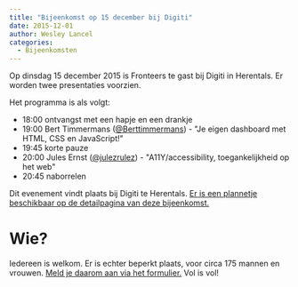 ```yaml
---
title: "Bijeenkomst op 15 december bij Digiti"
date: 2015-12-01
author: Wesley Lancel
categories: 
  - Bijeenkomsten
---
```

Op dinsdag 15 december 2015 is Fronteers te gast bij Digiti in Herentals. Er worden twee presentaties voorzien.

Het programma is als volgt:

* 18:00 ontvangst met een hapje en een drankje
* 19:00 Bert Timmermans ([@Berttimmermans](https://twitter.com/Berttimmermans)) - "Je eigen dashboard met HTML, CSS en JavaScript!"
* 19:45 korte pauze
* 20:00 Jules Ernst ([@julezrulez](https://twitter.com/julezrulez)) - "A11Y/accessibility, toegankelijkheid op het web"
* 20:45 naborrelen

Dit evenement vindt plaats bij Digiti te Herentals. [Er is een plannetje beschikbaar op de detailpagina van deze bijeenkomst.](/bijeenkomsten/2015/digiti-2)

# Wie?

Iedereen is welkom. Er is echter beperkt plaats, voor circa 175 mannen en vrouwen. [Meld je daarom aan via het formulier.](/bijeenkomsten/2015/digiti-2#formulier-1) Vol is vol!